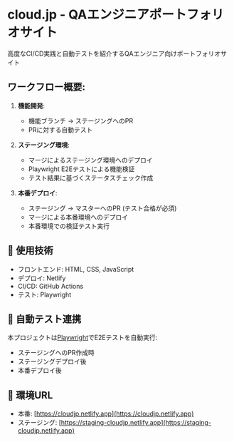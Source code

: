 # cloud.jp - QAエンジニアポートフォリオサイト

高度なCI/CD実践と自動テストを紹介するQAエンジニア向けポートフォリオサイト

## ワークフロー概要:

1. **機能開発**:
   - 機能ブランチ → ステージングへのPR
   - PRに対する自動テスト
   
2. **ステージング環境**:
   - マージによるステージング環境へのデプロイ
   - Playwright E2Eテストによる機能検証
   - テスト結果に基づくステータスチェック作成
   
3. **本番デプロイ**:
   - ステージング → マスターへのPR (テスト合格が必須)
   - マージによる本番環境へのデプロイ
   - 本番環境での検証テスト実行

## 🔧 使用技術

- フロントエンド: HTML, CSS, JavaScript
- デプロイ: Netlify
- CI/CD: GitHub Actions
- テスト: Playwright

## 🧪 自動テスト連携

本プロジェクトは[Playwright](https://github.com/richclaudfelixjp/Playwright-Project)でE2Eテストを自動実行:
- ステージングへのPR作成時
- ステージングデプロイ後
- 本番デプロイ後

## 📱 環境URL

- 本番: [https://cloudjp.netlify.app](https://cloudjp.netlify.app)
- ステージング: [https://staging-cloudjp.netlify.app](https://staging-cloudjp.netlify.app)